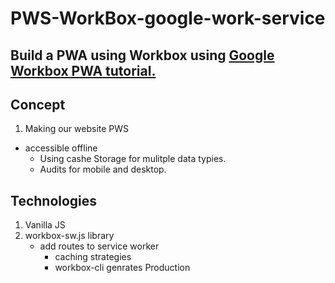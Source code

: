 # PWS-WorkBox-google-work-service
## Build a PWA using Workbox using [Google Workbox PWA tutorial. ](https://codelabs.developers.google.com/codelabs/workbox-lab/#0)



## Concept 
1. Making our website PWS 
  - accessible offline
    - Using cashe Storage for mulitple data typies.
     - Audits for mobile and desktop.

## Technologies 
1. Vanilla JS
2. workbox-sw.js library
   - add routes to service worker
     - caching strategies
      - workbox-cli genrates Production
